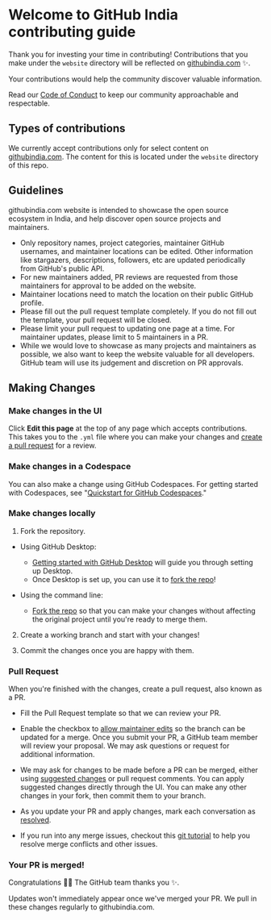 # Welcome to GitHub India contributing guide

Thank you for investing your time in contributing! Contributions that you make under the `website` directory will be reflected on [githubindia.com](https://githubindia.com) :sparkles:. 

Your contributions would help the community discover valuable information.

Read our [Code of Conduct](./CODE_OF_CONDUCT.md) to keep our community approachable and respectable.

## Types of contributions

We currently accept contributions only for select content on [githubindia.com](https://githubindia.com). The content for this is located under the `website` directory of this repo.

## Guidelines

githubindia.com website is intended to showcase the open source ecosystem in India, and help discover open source projects and maintainers.

- Only repository names, project categories, maintainer GitHub usernames, and maintainer locations can be edited. Other information like stargazers, descriptions, followers, etc are updated periodically from GitHub's public API.
- For new maintainers added, PR reviews are requested from those maintainers for approval to be added on the website.
- Maintainer locations need to match the location on their public GitHub profile.
- Please fill out the pull request template completely. If you do not fill out the template, your pull request will be closed.
- Please limit your pull request to updating one page at a time. For maintainer updates, please limit to 5 maintainers in a PR.
- While we would love to showcase as many projects and maintainers as possible, we also want to keep the website valuable for all developers. GitHub team will use its judgement and discretion on PR approvals.


## Making Changes

### Make changes in the UI

Click **Edit this page** at the top of any page which accepts contributions. This takes you to the `.yml` file where you can make your changes and [create a pull request](#pull-request) for a review. 

### Make changes in a Codespace

You can also make a change using GitHub Codespaces. For getting started with Codespaces, see "[Quickstart for GitHub Codespaces](https://docs.github.com/en/codespaces/getting-started/quickstart)."

### Make changes locally

1. Fork the repository.
- Using GitHub Desktop:
  - [Getting started with GitHub Desktop](https://docs.github.com/en/desktop/installing-and-configuring-github-desktop/getting-started-with-github-desktop) will guide you through setting up Desktop.
  - Once Desktop is set up, you can use it to [fork the repo](https://docs.github.com/en/desktop/contributing-and-collaborating-using-github-desktop/cloning-and-forking-repositories-from-github-desktop)!

- Using the command line:
  - [Fork the repo](https://docs.github.com/en/github/getting-started-with-github/fork-a-repo#fork-an-example-repository) so that you can make your changes without affecting the original project until you're ready to merge them.

2. Create a working branch and start with your changes!

3. Commit the changes once you are happy with them. 


### Pull Request

When you're finished with the changes, create a pull request, also known as a PR.
- Fill the Pull Request template so that we can review your PR. 

- Enable the checkbox to [allow maintainer edits](https://docs.github.com/en/github/collaborating-with-issues-and-pull-requests/allowing-changes-to-a-pull-request-branch-created-from-a-fork) so the branch can be updated for a merge.
Once you submit your PR, a GitHub team member will review your proposal. We may ask questions or request for additional information.
- We may ask for changes to be made before a PR can be merged, either using [suggested changes](https://docs.github.com/en/github/collaborating-with-issues-and-pull-requests/incorporating-feedback-in-your-pull-request) or pull request comments. You can apply suggested changes directly through the UI. You can make any other changes in your fork, then commit them to your branch.
- As you update your PR and apply changes, mark each conversation as [resolved](https://docs.github.com/en/github/collaborating-with-issues-and-pull-requests/commenting-on-a-pull-request#resolving-conversations).
- If you run into any merge issues, checkout this [git tutorial](https://github.com/skills/resolve-merge-conflicts) to help you resolve merge conflicts and other issues.

### Your PR is merged!

Congratulations :tada::tada: The GitHub team thanks you :sparkles:. 

Updates won't immediately appear once we've merged your PR. We pull in these changes regularly to githubindia.com.

